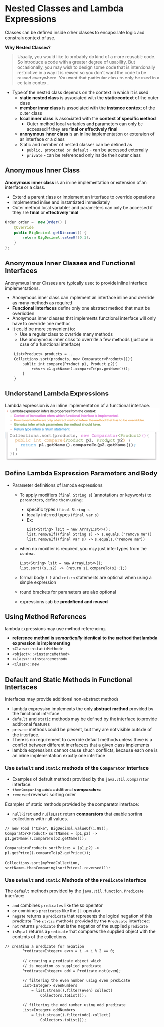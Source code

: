 # Nested Classes and Lambda Expressions
Classes can be defined inside other classes to encapsulate logic and constrain context of use.

**Why Nested Classes?**
> Usually,  you  would  like  to  probably  do  kind  of  a  more  reusable  code.  So  introduce  a  code  with  a  greater  degree  of  usability.  But  occasionally,  you  may  wish  to  design  some  code  that  is  intentionally  restrictive  in  a  way  it  is  reused  so  you  don't  want  the  code  to  be  reused  everywhere.  You  want  that  particular  class  to  only  be  used  in  a  certain  context.

- Type of the nested class depends on the context in which it is used
	- **static nested class** is associated with the **static context** of the outer class
	- **member inner class** is associated with the **instance context** of the outer class
	- **local inner class** is associated with the **context of specific method**
		- Outer method local variables and parameters can only be accessed if they are **final or effectively final**
	- **anonymous inner class** is an inline implementation or extension of an interface or a class
	- Static and member of nested classes can be defined as
		- `public, protected or default` - can be accessed externally
		- `private` - can be referenced only inside their outer class


## Anonymous Inner Class
**Anonymous inner class** is an inline implementation or extension of an interface or a class.

- Extend a parent class or implement an interface to override operations
- Implemented inline and instantiated immediately
- Outer method local variables and parameters can only be accessed if they are **final** or **effectively final**

```java
Order order =  new Order() {
	@Override
	public BigDecimal getDiscount() {
		return BigDecimal.valueOf(0.1);
	}
};
```

## Anonymous Inner Classes and Functional Interfaces
Anonymous Inner Classes are typically used to provide inline interface implementations.
-	Anonymous inner class can implement an interface inline and override as many methods as required
-	**Functional Interfaces** define only one abstract method that must be overridden
-	Anonymous inner classes that implements functional interface will only have to override one method
-	It could be more convenient to:
	-	Use a regular class to override many methods
	-	Use anonymous inner class to override a few methods (just one in case of a functional interface)
	
```
	List<Product> products = ... 
	Collections.sort(products, new Comparator<Product>()){
		public int compare(Product p1, Product p2){
			return p1.getName().compareTo(pe.getName()));	
		}
	}
```

## Understand Lambda Expressions
Lambda expression is an inline implementation of a functional interface.
![TODO-Get-Image-Shared-Repo](resources/understand-lambda-expressions-1.png)
	![TODO-Get-Image-Shared-Repo](resources/understand-lambda-expressions-2.png)

## Define Lambda Expression Parameters and Body
- Parameter definitions of lambda expressions
	- To apply modifiers (`final String s`) (annotations or keywords) to parameters, define them using:
		- specific types `(final String s`
		- locally inferred types `(final var s)`
		- Ex:
			```	
			List<String> lsit = new ArrayList<>();
			list.removeIf((final String s) -> s.equals.("remove me"))
			list.removeIf((final var s) -> s.equals.("remove me"))
			```

	- when no modifier is required, you may just infer types from the context
		```
		List<String> lsit = new ArrayList<>();
		list.sort((s1,s2) -> {return s1.compareTo(s2);};)
		```
	- formal body `{ }` and `return` statements are optional when using a simple expression
	- round brackets for parameters are also optional
	- expressions cab be **predefiend and reused**

##  Using Method References
 lambda expressions may use method referencing.
 - **reference method is _semantically_ identical to the method that lambda expression is implementing**
 - `<Class>::<staticMethod>`
 - `<object>::<instanceMethod>`
 - `<Class>::<instanceMethod>`
 - `<Class>::new`

## Default and Static Methods in Functional Interfaces
Interfaces may provide additional non-abstract methods
- lambda expression implements the only **abstract method** provided by the functional interface
- `default` and `static` methods may be defined by the interface to provide additional features
- `private` methods could be present, but they are not visible outside of the interface.
- There is no requirement to override default methods unless there is a conflict between different interfacecs that a given class implements
- lambda expressions cannot cause shuch conflicts, because each one is an inline implementation exactly one interface

### Use `Default` and `Static` methods of the `Comparator` interface
- Examples of default methods provided by the `java.util.Comparator` interface:
- `thenComparing` adds additional **comparators**
- `reversed` reverses sorting order

Examples of static methods provided by the comparator interface:
- `nullFirst` and `nullsLast` return  **comparators** that enable sorting collections with null values.

```
// new Food ("Cake", BigDecimal.valueOf(1.99));
Comparator<Product> sortNames = (p1,p2) -> p1.getName().compareTo(p2.getName());

Comparator<Product> sortPrices = (p1,p2) -> p1.getPrice().compareTo(p2.getPrice());

Collections.sort(myProdCollection, sortNames.thenComparing(sortPrices).reversed());
```

### Use `Default` and `Static` Methods of the `Predicate` interface
The `default` methods provided by the `java.util.function.Predicate` interface:
- `and` combines `predicates` like the `&&` operator
- `or`  combines `predicates` like the `||` operator
- `negate` returns a `predicate` that represents the logical negation of this predicate
The `static` methods provided by the `Predicate` interfacec:
- `not` returns `predicate` that is the negation of the supplied `predicate`
- `isEqual` returns a `predicate` that compares the supplied object with the contents of the collections.

```
// creating a predicate for negation
        Predicate<Integer> even = i -> i % 2 == 0;
  
        // creating a predicate object which
        // is negation os supplied predicate
        Predicate<Integer> odd = Predicate.not(even);
  
        // filtering the even number using even predicate
        List<Integer> evenNumbers
            = list.stream().filter(even).collect(
                Collectors.toList());
  
        // filtering the odd number using odd predicate
        List<Integer> oddNumbers
            = list.stream().filter(odd).collect(
                Collectors.toList());
```